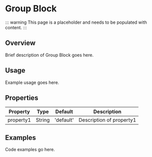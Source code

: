 # Group Block

::: warning
This page is a placeholder and needs to be populated with content.
:::

## Overview

Brief description of Group Block goes here.

## Usage

Example usage goes here.

## Properties

| Property | Type | Default | Description |
|----------|------|---------|-------------|
| property1 | String | 'default' | Description of property1 |

## Examples

Code examples go here.

